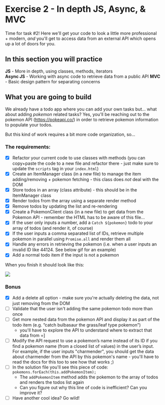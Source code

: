 # Exercise 2 - In depth JS, Async, & MVC

Time for task #2!
Here we'll get your code to look a little more professional + modern, _and_ you'll get to access data from an external API which opens up a lot of doors for you.

## In this section you will practice

**JS** - More in depth, using classes, methods, iterators  
**Async JS** - Working with async code to retrieve data from a public API
**MVC** - Basic design pattern for separating concerns

## What you are going to build

We already have a todo app where you can add your own tasks but... what about adding _pokemon_ related tasks?
Yes, you'll be reaching out to the pokemon API (https://pokeapi.co/) in order to retrieve pokemon information to populate your todos.

But this kind of work requires a bit more code organization, so...

### The requirements:

- [X] Refactor your current code to use classes with methods (you can copy+paste the code to a new file and refactor there - just make sure to update the `scripts` tag in your `index.html`)
- [X] Create an ItemManager class (in a new file) to manage the item adding/removing + pokemon fetching - this class does _not_ deal with the DOM
- [X] Store todos in an array (class attribute) - this should be in the ItemManager class
- [X] Render todos from the array using a separate render method
- [X] Remove todos by updating the list and re-rendering
- [X] Create a PokemonClient class (in a new file) to get data from the Pokemon API - remember the HTML has to be aware of this file...
- [X] If the user only inputs a number, add a `Catch ${pokemon}` todo to your array of todos (and render it, of course)
- [X] If the user inputs a comma separated list of IDs, retrieve multiple pokemon in parallel using `Promise.all` and render them all
- [X] Handle any errors in retrieving the pokemon (i.e. when a user inputs an invalid ID like 44124. See below gif for an example)
- [X] Add a normal todo item if the input is not a pokemon

When you finish it should look like this:

![](../assets/hw-2.gif)

### Bonus

- [X] Add a delete all option - make sure you're actually deleting the data, not just removing from the DOM
- [ ] Validate that the user isn't adding the same pokemon todo more than once
- [ ] Get more nested data from the pokemon API and display it as part of the todo item (e.g. “catch bulbasaur the grass/leaf type pokemon”)
  - you'll have to explore the API to understand where to extract that data from =]
- [ ] Modify the API request to use a pokemon’s name instead of its ID if you find a pokemon name (from a closed list of values) in the user’s input. For example, if the user inputs "charmender", you should get the data about charmender from the API by this pokemon's name - you'll have to read the docs for this too to see how that works ;)
- [ ] In the solution file you'll see this piece of code: `pokemons.forEach(this.addPokemonItem);`
  - The `addPokemonItem` method adds the pokemon to the array of todos and renders the todos list again
  - Can you figure out why this line of code is inefficient? Can you improve it?
- [ ] Have another cool idea? Go wild!
